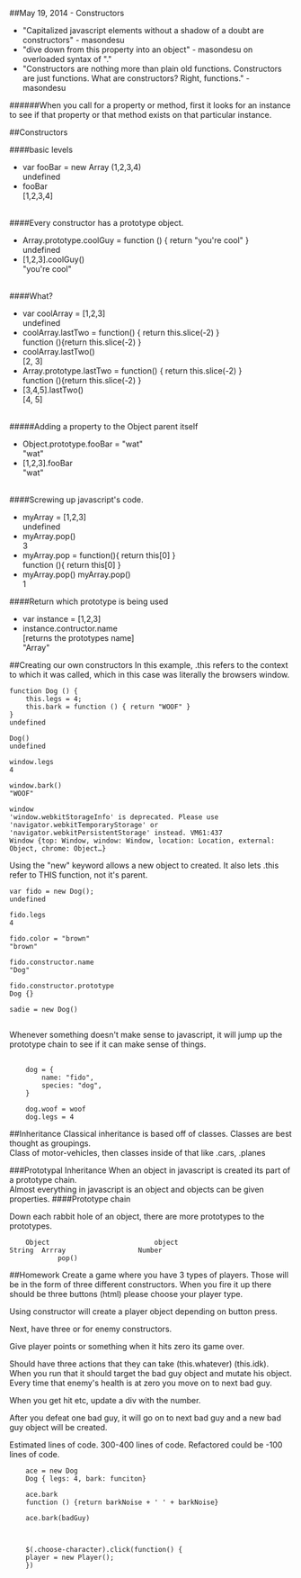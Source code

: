 ##May 19, 2014 - Constructors

- "Capitalized javascript elements without a shadow of a doubt are constructors" - masondesu
- "dive down from this property into an object" - masondesu on overloaded syntax of "."
- "Constructors are nothing more than plain old functions.  Constructors are just functions.  What are constructors?  Right, functions." - masondesu

######When you call for a property or method, first it looks for an instance to see if that property or that method exists on that particular instance.

##Constructors

####basic levels

- var fooBar = new Array (1,2,3,4)<br>
undefined<br>
- fooBar<br>
[1,2,3,4]
<br><br>

####Every constructor has a prototype object.

- Array.prototype.coolGuy = function () { return "you're cool" }<br>
undefined<br>
- [1,2,3].coolGuy()<br>
"you're cool"
<br><br>

####What?

- var coolArray = [1,2,3]<br>
undefined
- coolArray.lastTwo = function() { return this.slice(-2) }<br>
function (){return this.slice(-2) }
- coolArray.lastTwo()<br>
[2, 3]
- Array.prototype.lastTwo = function() { return this.slice(-2) }<br>
function (){return this.slice(-2) }
- [3,4,5].lastTwo()<br>
[4, 5]
<br><br>

#####Adding a property to the Object parent itself

- Object.prototype.fooBar = "wat"<br>
"wat"
- [1,2,3].fooBar<br>
"wat"
<br><br>

####Screwing up javascript's code.

- myArray = [1,2,3]<br>
undefined
- myArray.pop()<br>
3
- myArray.pop = function(){ return this[0] }<br>
function (){ return this[0] }
- myArray.pop()
myArray.pop()<br>
1

####Return which prototype is being used

- var instance = [1,2,3]
- instance.contructor.name<br>
[returns the prototypes name]<br>
"Array"

##Creating our own constructors
In this example, .this refers to the context to which it was called, which in this case was literally the browsers window.

	function Dog () {
		this.legs = 4;
		this.bark = function () { return "WOOF" }
	}
	undefined
	
	Dog()
	undefined
	
	window.legs
	4
	
	window.bark()
	"WOOF"
	
	window
	'window.webkitStorageInfo' is deprecated. Please use 'navigator.webkitTemporaryStorage' or 	'navigator.webkitPersistentStorage' instead. VM61:437
	Window {top: Window, window: Window, location: Location, external: Object, chrome: Object…}

Using the "new" keyword allows a new object to created.
It also lets .this 
refer to THIS function, not it's parent.

	var fido = new Dog();
	undefined
	
	fido.legs
	4
	
	fido.color = "brown"
	"brown"
	
	fido.constructor.name
	"Dog"
	
	fido.constructor.prototype
	Dog {}
	
	sadie = new Dog()

##

Whenever something doesn't make sense to javascript, it will jump up the prototype chain to see if it can make sense of things.

## 

		dog = {
			name: "fido",
			species: "dog",
		}
	
		dog.woof = woof
		dog.legs = 4
				
	
##Inheritance
Classical inheritance is based off of classes. Classes are best thought as groupings.  
Class of motor-vehicles, then classes inside of that like .cars, .planes
 

###Prototypal Inheritance
When an object in javascript is created its part of a prototype chain.   
Almost everything in javascript is an object and objects can be given properties.
####Prototype chain <br>

Down each rabbit hole of an object, there are more prototypes to the prototypes.

        Object                          object
    String  Arrray					Number
    			pop()


##Homework
Create a game where you have 3 types of players.  Those will be in the form of three different constructors.  When you fire it up there should be three buttons (html) please choose your player type.

Using constructor will create a player object depending on button press.

Next, have three or for enemy constructors.

Give player points or something when it hits zero its game over.

Should have three actions that they can take (this.whatever) (this.idk).  When you run that it should target the bad guy object and mutate his object. Every time that enemy's health is at zero you move on to next bad guy.

When you get hit etc, update a div with the number.

After you defeat one bad guy, it will go on to next bad guy and a new bad guy object will be created.

Estimated lines of code.  300-400 lines of code.  Refactored could be -100 lines of code.

		ace = new Dog
		Dog { legs: 4, bark: funciton}
		
		ace.bark
		function () {return barkNoise + ' ' + barkNoise}
	
		ace.bark(badGuy)
		
	
	
		$(.choose-character).click(function() { 
		player = new Player();
		})